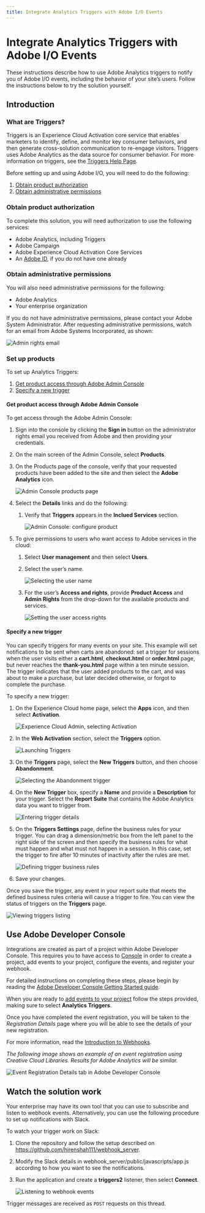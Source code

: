 ```yaml
---
title: Integrate Analytics Triggers with Adobe I/O Events
---
```


# Integrate Analytics Triggers with Adobe I/O Events

These instructions describe how to use Adobe Analytics triggers to notify you of Adobe I/O events, including the behavior of your site&rsquo;s users. Follow the instructions below to try the solution yourself.

## Introduction

### What are Triggers?
Triggers is an Experience Cloud Activation core service that enables marketers to identify, define, and monitor key consumer behaviors, and then generate cross-solution communication to re-engage visitors. Triggers uses Adobe Analytics as the data source for consumer behavior.
For more information on triggers, see the [Triggers Help Page](https://marketing.adobe.com/resources/help/en_US/mcloud/triggers.html).


Before setting up and using Adobe I/O, you will need to do the following:

1. [Obtain product authorization](#obtain-product-authorization)
2. [Obtain administrative permissions](#obtain-administrative-permissions)

### Obtain product authorization

To complete this solution, you will need authorization to use the following services:
*   Adobe Analytics, including Triggers
*   Adobe Campaign
*	Adobe Experience Cloud Activation Core Services
*   An [Adobe ID](https://helpx.adobe.com/x-productkb/global/adobe-id-account-change.html), if you do not have one already

### Obtain administrative permissions

You will also need administrative permissions for the following:
* Adobe Analytics
* Your enterprise organization

If you do not have administrative permissions, please contact your Adobe System Administrator. After requesting administrative permissions, watch for an email from Adobe Systems Incorporated, as shown:

   ![Admin rights email](../img/events_atrig_01.png)

### Set up products

To set up Analytics Triggers:

1. [Get product access through Adobe Admin Console](#get-product-access-through-adobe-admin-console)
2. [Specify a new trigger](#specify-a-new-trigger)

#### Get product access through Adobe Admin Console	 

To get access through the Adobe Admin Console:

1.	Sign into the console by clicking the **Sign in** button on the administrator rights email you received from Adobe and then providing your credentials.

2.	On the main screen of the Admin Console, select **Products**.

3.	On the Products page of the console, verify that your requested products have been added to the site and then select the **Adobe Analytics** icon.

      ![Admin Console products page](../img/events_atrig_31.png "Admin Console products page")

4.	Select the **Details** links and do the following:

    1.	Verify that **Triggers** appears in the **Inclued Services** section.

        ![Admin Console: configure product](../img/events_atrig_32.png "Admin Console: configure product")

  5. To give permissions to users who want access to Adobe services in the cloud:

     1. Select **User management** and then select **Users**.
     2. Select the user&rsquo;s name.

        ![Selecting the user name](../img/events_atrig_05.png "Selecting the user name")

     3. For the user&rsquo;s **Access and rights**, provide **Product Access** and **Admin Rights** from the drop-down for the available products and services.

        ![Setting the user access rights](../img/events_atrig_06.png "Setting the user access rights")

#### Specify a new trigger

You can specify triggers for many events on your site. This example will set notifications to be sent when carts are abandoned: set a trigger for sessions when the user visits either a **cart.html**, **checkout.html** or **order.html** page, but never reaches the **thank-you.html** page within a ten minute session. The trigger indicates that the user added products to the cart, and was about to make a purchase, but later decided otherwise, or forgot to complete the purchase.

To specify a new trigger:

1. On the Experience Cloud home page, select the **Apps** icon, and then select **Activation**.

    ![Experience Cloud Admin, selecting Activation](../img/events_atrig_34.png "Experience Cloud Admin, selecting Activation")

2. In the **Web Activation** section, select the **Triggers** option.

    ![Launching Triggers](../img/events_atrig_33.png "Launching Triggers")

3. On the **Triggers** page, select the **New Triggers** button, and then choose **Abandonment**.

    ![Selecting the Abandonment trigger](../img/events_atrig_19.png "Selecting the Abandonment trigger")

4. On the **New Trigger** box, specify a **Name** and provide a **Description** for your trigger. Select the **Report Suite** that contains the Adobe Analytics data you want to trigger from.

    ![Entering trigger details](../img/events_atrig_20.png "Entering trigger details")

5. On the **Triggers Settings** page, define the business rules for your trigger. You can drag a dimension/metric box from the left panel to the right side of the screen and then specify the business rules for what must happen and what must not happen in a session. In this case, set the trigger to fire after 10 minutes of inactivity after the rules are met.

    ![Defining trigger business rules](../img/events_atrig_21.png "Defining trigger business rules")

6. Save your changes.

Once you save the trigger, any event in your report suite that meets the defined business rules criteria will cause a trigger to fire. You can view the status of triggers on the **Triggers** page.

![Viewing triggers listing](../img/events_atrig_22.png "Viewing triggers listing")

## Use Adobe Developer Console

Integrations are created as part of a project within Adobe Developer Console. This requires you to have access to [Console](https://www.adobe.com/go/devs_console_ui) in order to create a project, add events to your project, configure the events, and register your webhook.

For detailed instructions on completing these steps, please begin by reading the [Adobe Developer Console Getting Started guide](https://www.adobe.com/go/devs_console_getting_started). 

When you are ready to [add events to your project](https://developer.adobe.com/developer-console/docs/guides/services/services-add-event) follow the steps provided, making sure to select **Analytics Triggers**.

Once you have completed the event registration, you will be taken to the *Registration Details* page where you will be able to see the details of your new registration. 

For more information, read the [Introduction to Webhooks](../index.md). 

*The following image shows an example of an event registration using Creative Cloud Libraries. Results for Adobe Analytics will be similar.*

![Event Registration Details tab in Adobe Developer Console](../img/events-registration-details.png)


## Watch the solution work

Your enterprise may have its own tool that you can use to subscribe and listen to webhook events. Alternatively, you can use the following procedure to set up notifications with Slack.

To watch your trigger work on Slack:

1. Clone the repository and follow the setup described on https://github.com/hirenshah111/webhook_server.

2. Modify the Slack details in webhook_server/public/javascripts/app.js according to how you want to see the notifications.

3. Run the application and create a **triggers2** listener, then select **Connect**.

    ![Listening to webhook events](../img/events_atrig_29.png "Listening to webhook events")


Trigger messages are received as `POST` requests on this thread.
